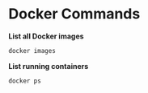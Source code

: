 # Docker Commands

**List all Docker images**
```bash
docker images 
```

**List running containers**
```bash
docker ps
```
